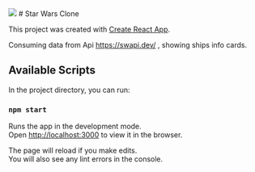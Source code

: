 <img src='./assets/img/sw_logo_horiz.png'/>
# Star Wars Clone 

This project was created with [Create React App](https://github.com/facebook/create-react-app).

Consuming data from Api https://swapi.dev/ , showing ships info cards. 

## Available Scripts

In the project directory, you can run:

### `npm start`

Runs the app in the development mode.\
Open [http://localhost:3000](http://localhost:3000) to view it in the browser.

The page will reload if you make edits.\
You will also see any lint errors in the console.

